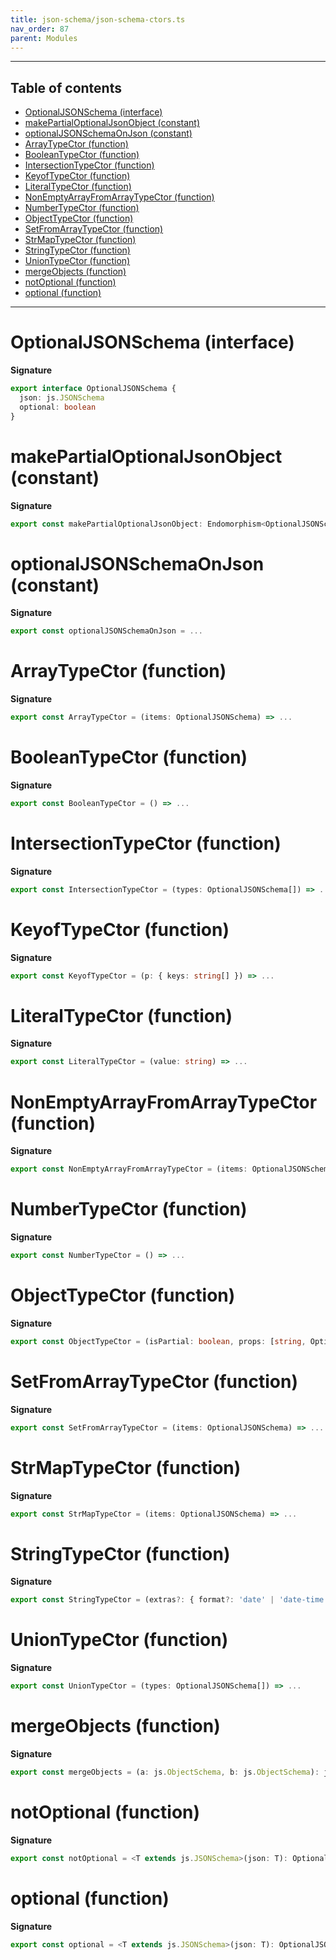 ```yaml
---
title: json-schema/json-schema-ctors.ts
nav_order: 87
parent: Modules
---
```


---

<h2 class="text-delta">Table of contents</h2>

- [OptionalJSONSchema (interface)](#optionaljsonschema-interface)
- [makePartialOptionalJsonObject (constant)](#makepartialoptionaljsonobject-constant)
- [optionalJSONSchemaOnJson (constant)](#optionaljsonschemaonjson-constant)
- [ArrayTypeCtor (function)](#arraytypector-function)
- [BooleanTypeCtor (function)](#booleantypector-function)
- [IntersectionTypeCtor (function)](#intersectiontypector-function)
- [KeyofTypeCtor (function)](#keyoftypector-function)
- [LiteralTypeCtor (function)](#literaltypector-function)
- [NonEmptyArrayFromArrayTypeCtor (function)](#nonemptyarrayfromarraytypector-function)
- [NumberTypeCtor (function)](#numbertypector-function)
- [ObjectTypeCtor (function)](#objecttypector-function)
- [SetFromArrayTypeCtor (function)](#setfromarraytypector-function)
- [StrMapTypeCtor (function)](#strmaptypector-function)
- [StringTypeCtor (function)](#stringtypector-function)
- [UnionTypeCtor (function)](#uniontypector-function)
- [mergeObjects (function)](#mergeobjects-function)
- [notOptional (function)](#notoptional-function)
- [optional (function)](#optional-function)

---

# OptionalJSONSchema (interface)

**Signature**

```ts
export interface OptionalJSONSchema {
  json: js.JSONSchema
  optional: boolean
}
```

# makePartialOptionalJsonObject (constant)

**Signature**

```ts
export const makePartialOptionalJsonObject: Endomorphism<OptionalJSONSchema> = ...
```

# optionalJSONSchemaOnJson (constant)

**Signature**

```ts
export const optionalJSONSchemaOnJson = ...
```

# ArrayTypeCtor (function)

**Signature**

```ts
export const ArrayTypeCtor = (items: OptionalJSONSchema) => ...
```

# BooleanTypeCtor (function)

**Signature**

```ts
export const BooleanTypeCtor = () => ...
```

# IntersectionTypeCtor (function)

**Signature**

```ts
export const IntersectionTypeCtor = (types: OptionalJSONSchema[]) => ...
```

# KeyofTypeCtor (function)

**Signature**

```ts
export const KeyofTypeCtor = (p: { keys: string[] }) => ...
```

# LiteralTypeCtor (function)

**Signature**

```ts
export const LiteralTypeCtor = (value: string) => ...
```

# NonEmptyArrayFromArrayTypeCtor (function)

**Signature**

```ts
export const NonEmptyArrayFromArrayTypeCtor = (items: OptionalJSONSchema) => ...
```

# NumberTypeCtor (function)

**Signature**

```ts
export const NumberTypeCtor = () => ...
```

# ObjectTypeCtor (function)

**Signature**

```ts
export const ObjectTypeCtor = (isPartial: boolean, props: [string, OptionalJSONSchema][]): OptionalJSONSchema => ...
```

# SetFromArrayTypeCtor (function)

**Signature**

```ts
export const SetFromArrayTypeCtor = (items: OptionalJSONSchema) => ...
```

# StrMapTypeCtor (function)

**Signature**

```ts
export const StrMapTypeCtor = (items: OptionalJSONSchema) => ...
```

# StringTypeCtor (function)

**Signature**

```ts
export const StringTypeCtor = (extras?: { format?: 'date' | 'date-time'; enum?: string[] }) => ...
```

# UnionTypeCtor (function)

**Signature**

```ts
export const UnionTypeCtor = (types: OptionalJSONSchema[]) => ...
```

# mergeObjects (function)

**Signature**

```ts
export const mergeObjects = (a: js.ObjectSchema, b: js.ObjectSchema): js.ObjectSchema => ...
```

# notOptional (function)

**Signature**

```ts
export const notOptional = <T extends js.JSONSchema>(json: T): OptionalJSONSchema => ...
```

# optional (function)

**Signature**

```ts
export const optional = <T extends js.JSONSchema>(json: T): OptionalJSONSchema => ...
```
